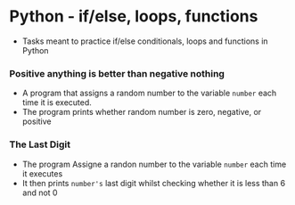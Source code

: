 # Python - if/else, loops, functions

* Tasks meant to practice if/else conditionals, loops and functions in Python

### Positive anything is better than negative nothing

* A program that assigns a random number to the variable `number` each time it is executed.
* The program prints whether random number is zero, negative, or positive

### The Last Digit

* The program Assigne a randon number to the variable `number` each time it executes
* It then prints `number's` last digit whilst checking whether it is less than 6 and not 0
